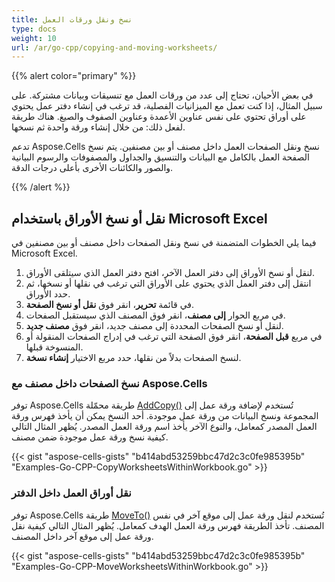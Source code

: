 ```yaml
---
title: نسخ ونقل ورقات العمل
type: docs
weight: 10
url: /ar/go-cpp/copying-and-moving-worksheets/
---
```


{{% alert color="primary" %}}

في بعض الأحيان، تحتاج إلى عدد من ورقات العمل مع تنسيقات وبيانات مشتركة. على سبيل المثال، إذا كنت تعمل مع الميزانيات الفصلية، قد ترغب في إنشاء دفتر عمل يحتوي على أوراق تحتوي على نفس عناوين الأعمدة وعناوين الصفوف والصيغ. هناك طريقة لفعل ذلك: من خلال إنشاء ورقة واحدة ثم نسخها.

تدعم Aspose.Cells نسخ ونقل الصفحات العمل داخل مصنف أو بين مصنفين. يتم نسخ الصفحة العمل بالكامل مع البيانات والتنسيق والجداول والمصفوفات والرسوم البيانية والصور والكائنات الأخرى بأعلى درجات الدقة.

{{% /alert %}}

## **نقل أو نسخ الأوراق باستخدام Microsoft Excel**

فيما يلي الخطوات المتضمنة في نسخ ونقل الصفحات داخل مصنف أو بين مصنفين في Microsoft Excel.

1. لنقل أو نسخ الأوراق إلى دفتر العمل الآخر، افتح دفتر العمل الذي سيتلقى الأوراق.
1. انتقل إلى دفتر العمل الذي يحتوي على الأوراق التي ترغب في نقلها أو نسخها، ثم حدد الأوراق.
1. في قائمة **تحرير**، انقر فوق **نقل أو نسخ الصفحة**.
4. في مربع الحوار **إلى مصنف**، انقر فوق المصنف الذي سيستقبل الصفحات.
5. لنقل أو نسخ الصفحات المحددة إلى مصنف جديد، انقر فوق **مصنف جديد**.
1. في مربع **قبل الصفحة**، انقر فوق الصفحة التي ترغب في إدراج الصفحات المنقولة أو المنسوخة قبلها.
7. لنسخ الصفحات بدلاً من نقلها، حدد مربع الاختيار **إنشاء نسخة**.

### **نسخ الصفحات داخل مصنف مع Aspose.Cells**

توفر Aspose.Cells طريقة محمّلة [AddCopy()](https://reference.aspose.com/cells/go-cpp/worksheetcollection/addcopy_string/) تُستخدم لإضافة ورقة عمل إلى المجموعة ونسخ البيانات من ورقة عمل موجودة. أحد النسخ يمكن أن يأخذ فهرس ورقة العمل المصدر كمعامل، والنوع الآخر يأخذ اسم ورقة العمل المصدر. يُظهر المثال التالي كيفية نسخ ورقة عمل موجودة ضمن مصنف.

{{< gist "aspose-cells-gists" "b414abd53259bbc47d2c3c0fe985395b" "Examples-Go-CPP-CopyWorksheetsWithinWorkbook.go" >}}

### **نقل أوراق العمل داخل الدفتر**

توفر Aspose.Cells طريقة [MoveTo()](https://reference.aspose.com/cells/go-cpp/worksheet/moveto/) تُستخدم لنقل ورقة عمل إلى موقع آخر في نفس المصنف. تأخذ الطريقة فهرس ورقة العمل الهدف كمعامل. يُظهر المثال التالي كيفية نقل ورقة عمل إلى موقع آخر داخل المصنف.

{{< gist "aspose-cells-gists" "b414abd53259bbc47d2c3c0fe985395b" "Examples-Go-CPP-MoveWorksheetsWithinWorkbook.go" >}}
